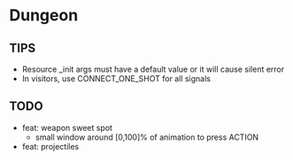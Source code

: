# Dungeon

## TIPS

- Resource _init args must have a default value or it will cause silent error
- In visitors, use CONNECT_ONE_SHOT for all signals

## TODO

- feat: weapon sweet spot
    - small window around [0,100]% of animation to press ACTION
- feat: projectiles
